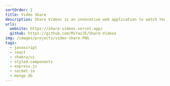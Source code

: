 ```yaml
---
sortOrder: 2
title: Video Share
description: Share Videos is an innovative web application to watch YouTube videos in real-time with others.
urls:
  website: https://share-videos.vercel.app/
  github: https://github.com/MiYazJE/Share-Videos
img: /images/projects/video-share.PNG
tags:
  - javascript
  - react
  - chakra/ui
  - styled-components
  - express.js
  - socket.io
  - mongo db
---
```

